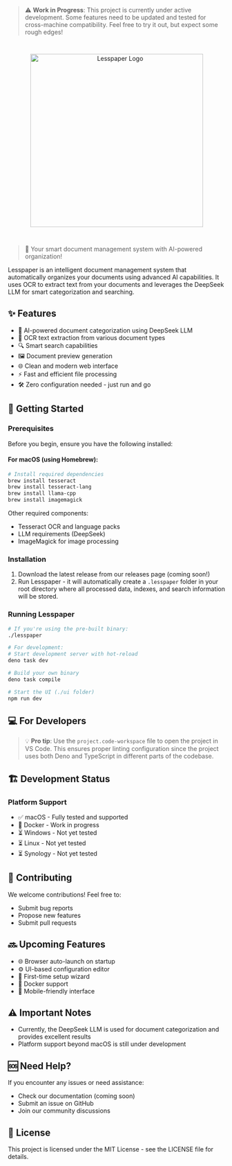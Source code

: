 > ⚠️ **Work in Progress**: This project is currently under active development. Some features need to be updated and tested for cross-machine compatibility. Feel free to try it out, but expect some rough edges!

<div align="center" style="margin: 3em 0;">
  <picture>
    <source media="(prefers-color-scheme: dark)" srcset="https://github.com/user-attachments/assets/91ca183e-d131-44a8-a81e-99e28ffcdc33">
    <source media="(prefers-color-scheme: light)" srcset="https://github.com/user-attachments/assets/1517659e-db8a-43d9-8229-4890aa487011">
    <img alt="Lesspaper Logo" src="https://github.com/user-attachments/assets/1517659e-db8a-43d9-8229-4890aa487011" width="400">
  </picture>
</div>

> 🚀 Your smart document management system with AI-powered organization!

Lesspaper is an intelligent document management system that automatically organizes your documents using advanced AI capabilities. It uses OCR to extract text from your documents and leverages the DeepSeek LLM for smart categorization and searching.

## ✨ Features

- 🤖 AI-powered document categorization using DeepSeek LLM
- 📝 OCR text extraction from various document types
- 🔍 Smart search capabilities
- 🖼️ Document preview generation
- 🌐 Clean and modern web interface
- ⚡ Fast and efficient file processing
- 🛠️ Zero configuration needed - just run and go

## 🚀 Getting Started

### Prerequisites

Before you begin, ensure you have the following installed:

#### For macOS (using Homebrew):
```bash
# Install required dependencies
brew install tesseract
brew install tesseract-lang
brew install llama-cpp
brew install imagemagick
```

Other required components:
- Tesseract OCR and language packs
- LLM requirements (DeepSeek)
- ImageMagick for image processing

### Installation

1. Download the latest release from our releases page (coming soon!)
2. Run Lesspaper - it will automatically create a `.lesspaper` folder in your root directory where all processed data, indexes, and search information will be stored.

### Running Lesspaper

```bash
# If you're using the pre-built binary:
./lesspaper

# For development:
# Start development server with hot-reload
deno task dev

# Build your own binary
deno task compile

# Start the UI (./ui folder)
npm run dev
```

## 💻 For Developers

> 💡 **Pro tip**: Use the `project.code-workspace` file to open the project in VS Code. This ensures proper linting configuration since the project uses both Deno and TypeScript in different parts of the codebase.

## 🏗️ Development Status

### Platform Support

- ✅ macOS - Fully tested and supported
- 🚧 Docker - Work in progress
- ⏳ Windows - Not yet tested
- ⏳ Linux - Not yet tested
- ⏳ Synology - Not yet tested

## 🤝 Contributing

We welcome contributions! Feel free to:
- Submit bug reports
- Propose new features
- Submit pull requests

## 🔜 Upcoming Features

- 🌐 Browser auto-launch on startup
- ⚙️ UI-based configuration editor
- 🎯 First-time setup wizard
- 🐳 Docker support
- 📱 Mobile-friendly interface

## ⚠️ Important Notes

- Currently, the DeepSeek LLM is used for document categorization and provides excellent results
- Platform support beyond macOS is still under development

## 🆘 Need Help?

If you encounter any issues or need assistance:
- Check our documentation (coming soon)
- Submit an issue on GitHub
- Join our community discussions

## 📝 License

This project is licensed under the MIT License - see the LICENSE file for details.
